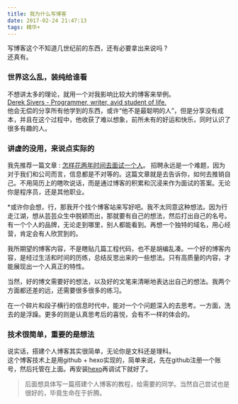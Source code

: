 ```yaml
---
title: 我为什么写博客
date: 2017-02-24 21:47:13
tags: 精华+
---
```


 写博客这个不知道几世纪前的东西，还有必要拿出来说吗 ?	
 还真有。
 <!-- more -->
### 世界这么乱，装纯给谁看
不想讲太多的理论，就用一个对我影响比较大的博客来举例。		
[Derek Sivers - Programmer, writer, avid student of life. ](https://sivers.org/)	
他会无偿的分享所有他学到的东西，或许“他不是最聪明的人”，但是分享没有成本，并且在这个过程中，他收获了难以想象，前所未有的好运和快乐，同时认识了很多有趣的人。
### 讲虚的没用，来说点实际的
我先推荐一篇文章 : [怎样花两年时间去面试一个人](http://mindhacks.cn/2011/11/04/how-to-interview-a-person-for-two-years/)。 招聘永远是一个难题，因为对于我们和公司而言，信息都是不对等的。这篇文章就是去告诉你，如何去推销自己。不用简历上的瞎吹说话，而是通过博客的积累和沉浸来作为面试的答案。无论你是程序员，还是其他职业。
	
*或许你会想，行，那我开个找个博客站来写好吧。我不太同意这种想法。因为行走江湖，想从芸芸众生中脱颖而出，那就要有自己的想法，然后打出自己的名号。有一个个人的品牌，无论走到哪里，别人都能看到。再想一个独特的域名，用心经营，肯定会有人欣赏到的。

我所期望的博客内容，不是瞎贴几篇工程代码，也不是胡编乱凑。一个好的博客内容，是经过生活和时间的历练，总结反思出来的一些想法。只有高质量的内容，才能展现出一个人真正的特性。
	
当然，好的博文需要好的想法，以及好的文笔来清晰地表达出自己的想法。我两个方面都还差的远，还需要很多很多的练习。

在一个碎片和段子横行的信息时代中，能对一个个问题深入的去思考。一方面，洗去的是浮躁。更多的则是认真思考后的喜悦，会有不一样的体会的。

### 技术很简单，重要的是想法

说实话，搭建个人博客其实很简单，无论你是文科还是理科。		
这个博客技术上是用github + hexo实现的，简单来说，先在github注册一个账号，然后托管在上面。再安装[hexo](https://hexo.io/)再调试下就好了。	
>  后面想具体写一篇搭建个人博客的教程，给需要的同学。当然自己尝试也是很好的，毕竟生命在于折腾。











	


